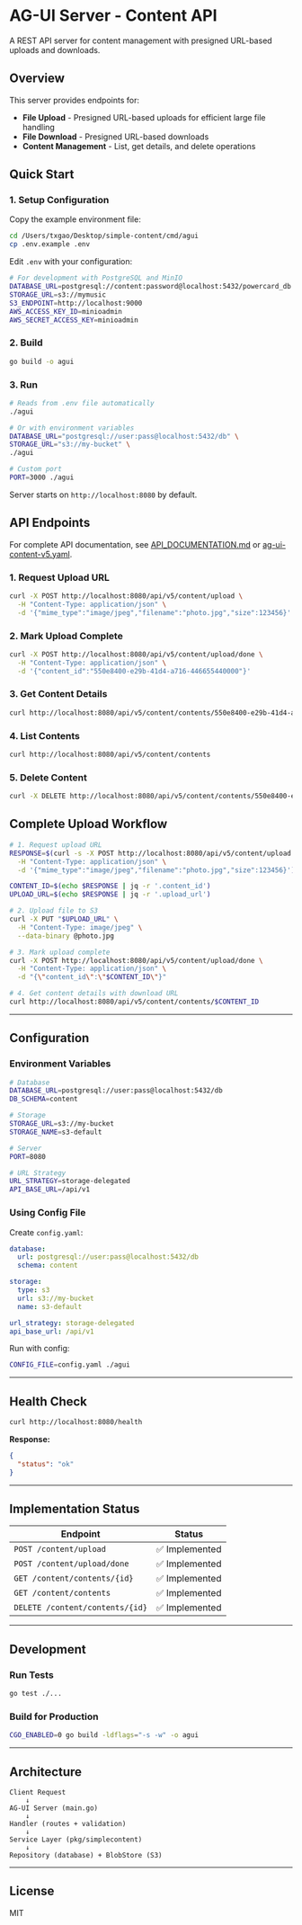 # AG-UI Server - Content API

A REST API server for content management with presigned URL-based uploads and downloads.

## Overview

This server provides endpoints for:
- **File Upload** - Presigned URL-based uploads for efficient large file handling
- **File Download** - Presigned URL-based downloads
- **Content Management** - List, get details, and delete operations

## Quick Start

### 1. Setup Configuration

Copy the example environment file:
```bash
cd /Users/txgao/Desktop/simple-content/cmd/agui
cp .env.example .env
```

Edit `.env` with your configuration:
```bash
# For development with PostgreSQL and MinIO
DATABASE_URL=postgresql://content:password@localhost:5432/powercard_db
STORAGE_URL=s3://mymusic
S3_ENDPOINT=http://localhost:9000
AWS_ACCESS_KEY_ID=minioadmin
AWS_SECRET_ACCESS_KEY=minioadmin
```

### 2. Build
```bash
go build -o agui
```

### 3. Run
```bash
# Reads from .env file automatically
./agui

# Or with environment variables
DATABASE_URL="postgresql://user:pass@localhost:5432/db" \
STORAGE_URL="s3://my-bucket" \
./agui

# Custom port
PORT=3000 ./agui
```

Server starts on `http://localhost:8080` by default.

## API Endpoints

For complete API documentation, see [API_DOCUMENTATION.md](./API_DOCUMENTATION.md) or [ag-ui-content-v5.yaml](./ag-ui-content-v5.yaml).

### 1. Request Upload URL

```bash
curl -X POST http://localhost:8080/api/v5/content/upload \
  -H "Content-Type: application/json" \
  -d '{"mime_type":"image/jpeg","filename":"photo.jpg","size":123456}'
```

### 2. Mark Upload Complete

```bash
curl -X POST http://localhost:8080/api/v5/content/upload/done \
  -H "Content-Type: application/json" \
  -d '{"content_id":"550e8400-e29b-41d4-a716-446655440000"}'
```

### 3. Get Content Details

```bash
curl http://localhost:8080/api/v5/content/contents/550e8400-e29b-41d4-a716-446655440000
```

### 4. List Contents

```bash
curl http://localhost:8080/api/v5/content/contents
```

### 5. Delete Content

```bash
curl -X DELETE http://localhost:8080/api/v5/content/contents/550e8400-e29b-41d4-a716-446655440000
```

## Complete Upload Workflow

```bash
# 1. Request upload URL
RESPONSE=$(curl -s -X POST http://localhost:8080/api/v5/content/upload \
  -H "Content-Type: application/json" \
  -d '{"mime_type":"image/jpeg","filename":"photo.jpg","size":123456}')

CONTENT_ID=$(echo $RESPONSE | jq -r '.content_id')
UPLOAD_URL=$(echo $RESPONSE | jq -r '.upload_url')

# 2. Upload file to S3
curl -X PUT "$UPLOAD_URL" \
  -H "Content-Type: image/jpeg" \
  --data-binary @photo.jpg

# 3. Mark upload complete
curl -X POST http://localhost:8080/api/v5/content/upload/done \
  -H "Content-Type: application/json" \
  -d "{\"content_id\":\"$CONTENT_ID\"}"

# 4. Get content details with download URL
curl http://localhost:8080/api/v5/content/contents/$CONTENT_ID
```

---

## Configuration

### Environment Variables

```bash
# Database
DATABASE_URL=postgresql://user:pass@localhost:5432/db
DB_SCHEMA=content

# Storage
STORAGE_URL=s3://my-bucket
STORAGE_NAME=s3-default

# Server
PORT=8080

# URL Strategy
URL_STRATEGY=storage-delegated
API_BASE_URL=/api/v1
```

### Using Config File

Create `config.yaml`:
```yaml
database:
  url: postgresql://user:pass@localhost:5432/db
  schema: content

storage:
  type: s3
  url: s3://my-bucket
  name: s3-default

url_strategy: storage-delegated
api_base_url: /api/v1
```

Run with config:
```bash
CONFIG_FILE=config.yaml ./agui
```

---

## Health Check

```bash
curl http://localhost:8080/health
```

**Response:**
```json
{
  "status": "ok"
}
```

---

## Implementation Status

| Endpoint | Status |
|----------|--------|
| `POST /content/upload` | ✅ Implemented |
| `POST /content/upload/done` | ✅ Implemented |
| `GET /content/contents/{id}` | ✅ Implemented |
| `GET /content/contents` | ✅ Implemented |
| `DELETE /content/contents/{id}` | ✅ Implemented |

---

## Development

### Run Tests
```bash
go test ./...
```

### Build for Production
```bash
CGO_ENABLED=0 go build -ldflags="-s -w" -o agui
```

---

## Architecture

```
Client Request
    ↓
AG-UI Server (main.go)
    ↓
Handler (routes + validation)
    ↓
Service Layer (pkg/simplecontent)
    ↓
Repository (database) + BlobStore (S3)
```

---

## License

MIT
